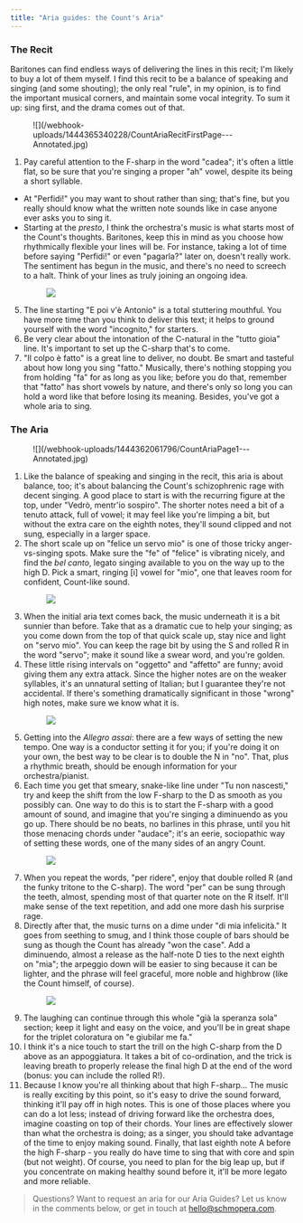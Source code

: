 ```yaml
---
title: "Aria guides: the Count's Aria"
---
```


### The Recit

Baritones can find endless ways of delivering the lines in this recit; I'm likely to buy a lot of them myself. I find this recit to be a balance of speaking and singing (and some shouting); the only real "rule", in my opinion, is to find the important musical corners, and maintain some vocal integrity. To sum it up: sing first, and the drama comes out of that.

<figure data-type="image">![](/webhook-uploads/1444365340228/CountAriaRecitFirstPage---Annotated.jpg)
</figure>

1. Pay careful attention to the F-sharp in the word "cadea"; it's often a little flat, so be sure that you're singing a proper "ah" vowel, despite its being a short syllable.
- At "Perfidi!" you may want to shout rather than sing; that's fine, but you really should know what the written note sounds like in case anyone ever asks you to sing it.
- Starting at the *presto*, I think the orchestra's music is what starts most of the Count's thoughts. Baritones, keep this in mind as you choose how rhythmically flexible your lines will be. For instance, taking a lot of time before saying "Perfidi!" or even "pagarla?" later on, doesn't really work. The sentiment has begun in the music, and there's no need to screech to a halt. Think of your lines as truly joining an ongoing idea. <figure data-type="image">![](/webhook-uploads/1444365120671/IMSLP220533-SIBLEY1802.16871.abe9-39087011127240score-140.jpg)</figure>
5. The line starting "E poi v'è Antonio" is a total stuttering mouthful. You have more time than you think to deliver this text; it helps to ground yourself with the word "incognito," for starters. 
5. Be very clear about the intonation of the C-natural in the "tutto gioia" line. It's important to set up the C-sharp that's to come.
5. "Il colpo è fatto" is a great line to deliver, no doubt. Be smart and tasteful about how long you sing "fatto." Musically, there's nothing stopping you from holding "fa" for as long as you like; before you do that, remember that "fatto" has short vowels by nature, and there's only so long you can hold a word like that before losing its meaning. Besides, you've got a whole aria to sing.

### The Aria

<figure data-type="image">
![](/webhook-uploads/1444362061796/CountAriaPage1---Annotated.jpg)
</figure>

1. Like the balance of speaking and singing in the recit, this aria is about balance, too; it's about balancing the Count's schizophrenic rage with decent singing. A good place to start is with the recurring figure at the top, under "Vedrò, mentr'io sospiro". The shorter notes need a bit of a tenuto attack, full of vowel; it may feel like you're limping a bit, but without the extra care on the eighth notes, they'll sound clipped and not sung, especially in a larger space. 
2. The short scale up on "felice un servo mio" is one of those tricky anger-vs-singing spots. Make sure the "fe" of "felice" is vibrating nicely, and find the *bel canto*, legato singing available to you on the way up to the high D. Pick a smart, ringing [i] vowel for "mio", one that leaves room for confident, Count-like sound. <figure data-type="image">![](/webhook-uploads/1444362183631/CountAriaPage2---Annotated.jpg) </figure>
3. When the initial aria text comes back, the music underneath it is a bit sunnier than before. Take that as a dramatic cue to help your singing; as you come down from the top of that quick scale up, stay nice and light on "servo mio". You can keep the rage bit by using the S and rolled R in the word "servo"; make it sound like a swear word, and you're golden.
4. These little rising intervals on "oggetto" and "affetto" are funny; avoid giving them any extra attack. Since the higher notes are on the weaker syllables, it's an unnatural setting of Italian; but I guarantee they're not accidental. If there's something dramatically significant in those "wrong" high notes, make sure we know what it is. <figure data-type="image">![](/webhook-uploads/1444397678579/CountAriaPage3---Annotated1of2.jpg)</figure>
5. Getting into the *Allegro assai*: there are a few ways of setting the new tempo. One way is a conductor setting it for you; if you're doing it on your own, the best way to be clear is to double the N in "no". That, plus a rhythmic breath, should be enough information for your orchestra/pianist.
6. Each time you get that smeary, snake-like line under "Tu non nascesti," try and keep the shift from the low F-sharp to the D as smooth as you possibly can. One way to do this is to start the F-sharp with a good amount of sound, and imagine that you're singing a diminuendo as you go up. There should be no beats, no barlines in this phrase, until you hit those menacing chords under "audace"; it's an eerie, sociopathic way of setting these words, one of the many sides of an angry Count.<figure data-type="image">![](/webhook-uploads/1444397764351/CountAriaPage3---Annotated2of2.jpg)</figure>
7. When you repeat the words, "per ridere", enjoy that double rolled R (and the funky tritone to the C-sharp). The word "per" can be sung through the teeth, almost, spending most of that quarter note on the R itself. It'll make sense of the text repetition, and add one more dash his surprise rage.
8. Directly after that, the music turns on a dime under "di mia infelicità." It goes from seething to smug, and I think those couple of bars should be sung as though the Count has already "won the case". Add a diminuendo, almost a release as the half-note D ties to the next eighth on "mia"; the arpeggio down will be easier to sing because it can be lighter, and the phrase will feel graceful, more noble and highbrow (like the Count himself, of course).<figure data-type="image">![](/webhook-uploads/1444397804097/CountAriaLastPage---Annotated.jpg)</figure>
9. The laughing can continue through this whole "già la speranza sola" section; keep it light and easy on the voice, and you'll be in great shape for the triplet coloratura on "e giubilar me fa."
10. I think it's a nice touch to start the trill on the high C-sharp from the D above as an appoggiatura. It takes a bit of co-ordination, and the trick is leaving breath to properly release the final high D at the end of the word (bonus: you can include the rolled R!).
11. Because I know you're all thinking about that high F-sharp... The music is really exciting by this point, so it's easy to drive the sound forward, thinking it'll pay off in high notes. This is one of those places where you can do a lot less; instead of driving forward like the orchestra does, imagine coasting on top of their chords. Your lines are effectively slower than what the orchestra is doing; as a singer, you should take advantage of the time to enjoy making sound. Finally, that last eighth note A before the high F-sharp - you really do have time to sing that with core and spin (but not weight). Of course, you need to plan for the big leap up, but if you concentrate on making healthy sound before it, it'll be more legato and more reliable.

>Questions? Want to request an aria for our Aria Guides? Let us know in the comments below, or get in touch at [hello@schmopera.com](mailto:hello@schmopera.com).
